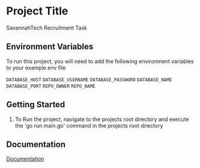 
# Project Title
SavannahTech Recruitment Task


## Environment Variables

To run this project, you will need to add the following environment variables to your example.env file

`DATABASE_HOST`
`DATABASE_USERNAME`
`DATABASE_PASSWORD`
`DATABASE_NAME`
`DATABASE_PORT`
`REPO_OWNER`
`REPO_NAME`



## Getting Started
1. To Run the project, navigate to the projects root directory and execute the 'go run main.go' command in the projects root directory
## Documentation

[Documentation](https://<app_base_url>/swagger/index.html)

